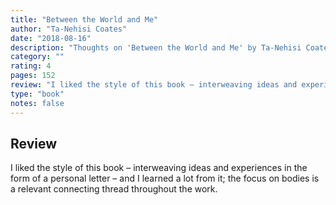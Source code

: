 ```yaml
---
title: "Between the World and Me"
author: "Ta-Nehisi Coates"
date: "2018-08-16"
description: "Thoughts on 'Between the World and Me' by Ta-Nehisi Coates."
category: ""
rating: 4
pages: 152
review: "I liked the style of this book – interweaving ideas and experiences in the form of a personal letter – and I learned a lot from it; the focus on bodies is a relevant connecting thread throughout the work."
type: "book"
notes: false
---
```


## Review

I liked the style of this book – interweaving ideas and experiences in the form of a personal letter – and I learned a lot from it; the focus on bodies is a relevant connecting thread throughout the work.
